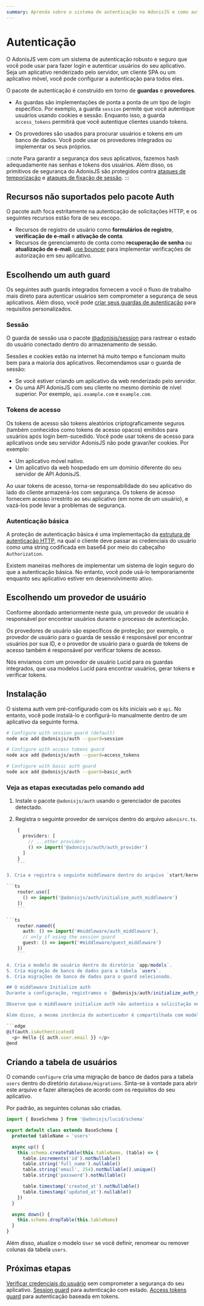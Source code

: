 ```yaml
---
summary: Aprenda sobre o sistema de autenticação no AdonisJS e como autenticar usuários em seu aplicativo.
---
```


# Autenticação

O AdonisJS vem com um sistema de autenticação robusto e seguro que você pode usar para fazer login e autenticar usuários do seu aplicativo. Seja um aplicativo renderizado pelo servidor, um cliente SPA ou um aplicativo móvel, você pode configurar a autenticação para todos eles.

O pacote de autenticação é construído em torno de **guardas** e **provedores**.

- As guardas são implementações de ponta a ponta de um tipo de login específico. Por exemplo, a guarda `session` permite que você autentique usuários usando cookies e sessão. Enquanto isso, a guarda `access_tokens` permitirá que você autentique clientes usando tokens.

- Os provedores são usados ​​para procurar usuários e tokens em um banco de dados. Você pode usar os provedores integrados ou implementar os seus próprios.

:::note
Para garantir a segurança dos seus aplicativos, fazemos hash adequadamente nas senhas e tokens dos usuários. Além disso, os primitivos de segurança do AdonisJS são protegidos contra [ataques de temporização](https://en.wikipedia.org/wiki/Timing_attack) e [ataques de fixação de sessão](https://owasp.org/www-community/attacks/Session_fixation).
:::

## Recursos não suportados pelo pacote Auth

O pacote auth foca estritamente na autenticação de solicitações HTTP, e os seguintes recursos estão fora de seu escopo.

- Recursos de registro de usuário como **formulários de registro**, **verificação de e-mail** e **ativação de conta**.
- Recursos de gerenciamento de conta como **recuperação de senha** ou **atualização de e-mail**.
[use bouncer](../security/authorization.md) para implementar verificações de autorização em seu aplicativo.

## Escolhendo um auth guard

Os seguintes auth guards integrados fornecem a você o fluxo de trabalho mais direto para autenticar usuários sem comprometer a segurança de seus aplicativos. Além disso, você pode [criar seus guardas de autenticação](./custom_auth_guard.md) para requisitos personalizados.

### Sessão

O guarda de sessão usa o pacote [@adonisjs/session](../basics/session.md) para rastrear o estado do usuário conectado dentro do armazenamento de sessão.

Sessões e cookies estão na internet há muito tempo e funcionam muito bem para a maioria dos aplicativos. Recomendamos usar o guarda de sessão:

- Se você estiver criando um aplicativo da web renderizado pelo servidor.
- Ou uma API AdonisJS com seu cliente no mesmo domínio de nível superior. Por exemplo, `api.example.com` e `example.com`.

### Tokens de acesso

Os tokens de acesso são tokens aleatórios criptograficamente seguros (também conhecidos como tokens de acesso opacos) emitidos para usuários após login bem-sucedido. Você pode usar tokens de acesso para aplicativos onde seu servidor AdonisJS não pode gravar/ler cookies. Por exemplo:

- Um aplicativo móvel nativo.
- Um aplicativo da web hospedado em um domínio diferente do seu servidor de API AdonisJS.

Ao usar tokens de acesso, torna-se responsabilidade do seu aplicativo do lado do cliente armazená-los com segurança. Os tokens de acesso fornecem acesso irrestrito ao seu aplicativo (em nome de um usuário), e vazá-los pode levar a problemas de segurança.

### Autenticação básica

A proteção de autenticação básica é uma implementação da [estrutura de autenticação HTTP](https://developer.mozilla.org/en-US/docs/Web/HTTP/Authentication), na qual o cliente deve passar as credenciais do usuário como uma string codificada em base64 por meio do cabeçalho `Authorization`.

Existem maneiras melhores de implementar um sistema de login seguro do que a autenticação básica. No entanto, você pode usá-lo temporariamente enquanto seu aplicativo estiver em desenvolvimento ativo.

## Escolhendo um provedor de usuário
Conforme abordado anteriormente neste guia, um provedor de usuário é responsável por encontrar usuários durante o processo de autenticação.

Os provedores de usuário são específicos de proteção; por exemplo, o provedor de usuário para o guarda de sessão é responsável por encontrar usuários por sua ID, e o provedor de usuário para o guarda de tokens de acesso também é responsável por verificar tokens de acesso.

Nós enviamos com um provedor de usuário Lucid para os guardas integrados, que usa modelos Lucid para encontrar usuários, gerar tokens e verificar tokens.

## Instalação

O sistema auth vem pré-configurado com os kits iniciais `web` e `api`. No entanto, você pode instalá-lo e configurá-lo manualmente dentro de um aplicativo da seguinte forma.

```sh
# Configure with session guard (default)
node ace add @adonisjs/auth --guard=session

# Configure with access tokens guard
node ace add @adonisjs/auth --guard=access_tokens

# Configure with basic auth guard
node ace add @adonisjs/auth --guard=basic_auth
```

### Veja as etapas executadas pelo comando add

1. Instale o pacote `@adonisjs/auth` usando o gerenciador de pacotes detectado.

2. Registra o seguinte provedor de serviços dentro do arquivo `adonisrc.ts`.

```ts
    {
      providers: [
        // ...other providers
        () => import('@adonisjs/auth/auth_provider')
      ]
    }
    ```

3. Cria e registra o seguinte middleware dentro do arquivo `start/kernel.ts`.

```ts
    router.use([
      () => import('@adonisjs/auth/initialize_auth_middleware')
    ])
    ```

```ts
    router.named({
      auth: () => import('#middleware/auth_middleware'),
      // only if using the session guard
      guest: () => import('#middleware/guest_middleware')
    })
    ```

4. Cria o modelo de usuário dentro do diretório `app/models`.
5. Cria migração de banco de dados para a tabela `users`.
6. Cria migrações de banco de dados para o guard selecionado.

## O middleware Initialize auth
Durante a configuração, registramos o `@adonisjs/auth/initialize_auth_middleware` dentro do seu aplicativo. O middleware é responsável por criar uma instância da classe [Authenticator](https://github.com/adonisjs/auth/blob/main/src/authenticator.ts) e a compartilha por meio da propriedade `ctx.auth` com o restante da solicitação.

Observe que o middleware initialize auth não autentica a solicitação nem protege as rotas. Ele é usado apenas para inicializar o autenticador e compartilhá-lo com o restante da solicitação. Você deve usar o middleware [auth](./session_guard.md#protecting-routes) para proteger rotas.

Além disso, a mesma instância do autenticador é compartilhada com modelos do Edge (se seu aplicativo estiver usando o Edge), e você pode acessá-la usando a propriedade `auth`. Por exemplo:

```edge
@if(auth.isAuthenticated)
  <p> Hello {{ auth.user.email }} </p>
@end
```

## Criando a tabela de usuários
O comando `configure` cria uma migração de banco de dados para a tabela `users` dentro do diretório `database/migrations`. Sinta-se à vontade para abrir este arquivo e fazer alterações de acordo com os requisitos do seu aplicativo.

Por padrão, as seguintes colunas são criadas.

```ts
import { BaseSchema } from '@adonisjs/lucid/schema'

export default class extends BaseSchema {
  protected tableName = 'users'

  async up() {
    this.schema.createTable(this.tableName, (table) => {
      table.increments('id').notNullable()
      table.string('full_name').nullable()
      table.string('email', 254).notNullable().unique()
      table.string('password').notNullable()

      table.timestamp('created_at').notNullable()
      table.timestamp('updated_at').nullable()
    })
  }

  async down() {
    this.schema.dropTable(this.tableName)
  }
}
```

Além disso, atualize o modelo `User` se você definir, renomear ou remover colunas da tabela `users`.

## Próximas etapas

[Verificar credenciais do usuário](./verifying_user_credentials.md) sem comprometer a segurança do seu aplicativo.
[Session guard](./session_guard.md) para autenticação com estado.
[Access tokens guard](./access_tokens_guard.md) para autenticação baseada em tokens.
